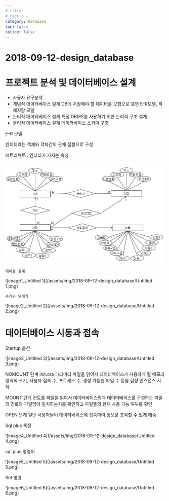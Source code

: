 ```yaml
---
# title: 
# tags : -
category: Database
toc: false
notice: false
---
```


# 2018-09-12-design_database

# 프로젝트 분석 및 데이터베이스 설계

- 사용자 요구분석
- 개념적 데이터베이스 설계 DB에 저장해야 할 데이터를 모형으로 표현 E-R모델, 객체지향 모델
- 논리적 데이터베이스 설계 특정 DBMS를 사용하기 위한 논리적 구조 설계
- 물리적 데이터베이스 설계 데이터베이스 스키마 구축

E-R 모델

엔티티라는 객체와 객체간의 관계 집합으로 구성

에트리뷰트 : 엔티티가 가지는 속성

![image0_Untitled](/assets/img/2018-09-12-design_database/Untitled.png)

`테이블 설계`

![image1_Untitled 1](/assets/img/2018-09-12-design_database/Untitled 1.png)

`주키와 외래키`

![image2_Untitled 2](/assets/img/2018-09-12-design_database/Untitled 2.png)

# 데이터베이스 시동과 접속

Startup 옵션

![image3_Untitled 3](/assets/img/2018-09-12-design_database/Untitled 3.png)

NOMOUNT 단계
init.ora 파라미터 파일을 읽어서 데이터베이스가 사용하게 될 메모리 영역의 크기, 사용자 접속 수, 프로세스 수, 생성 가능한 파일 수 등을 결정 인스턴스 시작

MOUNT 단계
컨트롤 파일을 읽어서 데이터베이스명과 데이터베이스를 구성하는 파일의 경로와 파일명이 일치하는지를 확인하고 파일들의 현재 사용 가능 여부를 확인

OPEN 단계
일반 사용자들이 데이터베이스에 접속하여 정보를 조작할 수 있게 해줌

Sql plus 특징

![image4_Untitled 4](/assets/img/2018-09-12-design_database/Untitled 4.png)

sql plus 명령어

![image5_Untitled 5](/assets/img/2018-09-12-design_database/Untitled 5.png)

Set 명령

![image6_Untitled 6](/assets/img/2018-09-12-design_database/Untitled 6.png)
